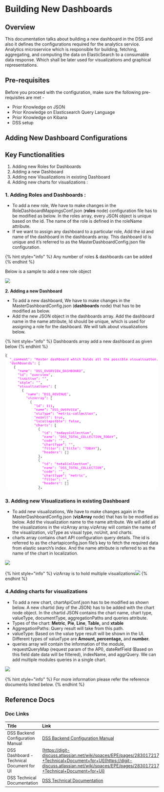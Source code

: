 # Building New Dashboards

## Overview <a id="Overview"></a>

This documentation talks about building a new dashboard in the DSS and also it defines the configurations required for the analytics service. Analytics microservice which is responsible for building, fetching, aggregating, and computing the data on ElasticSearch to a consumable data response. Which shall be later used for visualizations and graphical representations.

## Pre-requisites <a id="Pre-requisites"></a>

Before you proceed with the configuration, make sure the following pre-requisites are met -

* Prior Knowledge on JSON
* Prior Knowledge on Elasticsearch Query Language
* Prior Knowledge on Kibana
* DSS setup

## Adding New Dashboard Configurations

## Key Functionalities

1. Adding new Roles for Dashboards
2. Adding a new Dashboard
3. Adding new Visualizations in existing Dashboard
4. Adding new charts for visualizations :

### **1. Adding Roles and Dashboards :**

* To add a new role, We have to make changes in the RoleDashboardMappingsConf.json \(**roles** node\) configuration file has to be modified as below. In the roles array, every JSON object is unique based on the id. The name of the role is defined in the roleName attribute.
* If we want to assign any dashboard to a particular role, Add the id and name of the dashboard in the dashboards array. This dashboard id is unique and it’s referred to as the MasterDashboardConfig.json file configuration.

{% hint style="info" %}
Any number of roles & dashboards can be added
{% endhint %}

Below is a sample to add a new role object

![](../../.gitbook/assets/image-20201021-142505.png)

**2. Adding a new Dashboard**

* To add a new dashboard, We have to make changes in the MasterDashboardConfig.json \(**dashboards** node\) that has to be modified as below.
* Add the new JSON object in the dashboards array. Add the dashboard name in the name attribute, Id should be unique, which is used for assigning a role for the dashboard. We will talk about visualizations below.

{% hint style="info" %}
Dashboards array add a new dashboard as given below
{% endhint %}

![](../../.gitbook/assets/image-20201021-142630%20%281%29%20%287%29%20%286%29.png)

### **3. Adding new Visualizations in existing Dashboard**

* To add new visualizations, We have to make changes again in the MasterDashboardConfig.json \(**vizArray** node\) that has to be modified as below. Add the visualization name to the name attribute. We will add all the visualizations in the vizArray array.vizArray will contain the name of the visualization, vizType as visual type, noUnit, and charts.
* charts array contains chart API configuration query details. The id is referred to as the chartapiconfig.json file’s key to fetch the required data from elastic search’s index. And the name attribute is referred to as the name of the chart in localization.

![](../../.gitbook/assets/image-20201021-164344.png)

{% hint style="info" %}
vizArray is to hold multiple visualizations![](blob:https://digit-discuss.atlassian.net/4bcc3dff-7ba9-4b79-97b6-9c232f286a37#media-blob-url=true&id=0805fa3a-3b2f-4719-94a8-8cc08340fa38&collection=contentId-772178112&contextId=772178112&mimeType=image%2Fpng&name=image-20201021-164344.png&size=27448&width=474&height=468)
{% endhint %}

### 4.Adding charts for visualizations

* To add a new chart, chartApiConf.json has to be modified as shown below.  A new chartid \(key of the JSON\) has to be added with the chart node object. In the chartid JSON contains the chart name, chart type, valueType, documentType, aggregationPaths and queries attribute.
* Types of the chart: **Metric**, **Pie**, **Line**, **Table,** and **xtable**
* AggregationPaths: Query result will take from this path.
* valueType: Based on the value type result will be shown in the UI. Different types of valueType are **Amount, percentage,** and **number.**
* queries array will contain the information of the module, requestQueryMap \(request param of the API\), dateRefField \(Based on this field date data will be filtered\), indexName, and aggrQuery. We can add multiple modules queries in a single chart.

![](../../.gitbook/assets/image-20201021-171351.png)

{% hint style="info" %}
For more information please refer the reference documents listed below.
{% endhint %}

## Reference Docs <a id="Reference-Docs"></a>

### Doc Links <a id="Doc-Links"></a>

| **Title** | **Link** |
| :--- | :--- |
| DSS Backend Configuration Manual | [DSS Backend Configuration Manual](https://digit-discuss.atlassian.net/wiki/spaces/EPE/pages/117244081/DSS+Backend+Configuration+Manual) |
| DSS Dashboard - Technical Document for UI | [https://digit-discuss.atlassian.net/wiki/spaces/EPE/pages/283017217/DSS+Dashboard+-+Technical+Document+for+UI](https://digit-discuss.atlassian.net/wiki/spaces/EPE/pages/283017217/DSS+Dashboard+-+Technical+Document+for+UI) |
| DSS Technical Documentation | [DSS Technical Documentation](https://digit-discuss.atlassian.net/wiki/spaces/EPE/pages/118521886/DSS+Technical+Documentation) |

